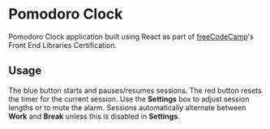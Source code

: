 # Pomodoro Clock

Pomodoro Clock application built using React as part of [freeCodeCamp](https://www.freecodecamp.org/)'s Front End Libraries Certification.

## Usage

The blue button starts and pauses/resumes sessions. The red button resets the timer for the current session. Use the **Settings** box to adjust session lengths or to mute the alarm. Sessions automatically alternate between **Work** and **Break** unless this is disabled in **Settings**.